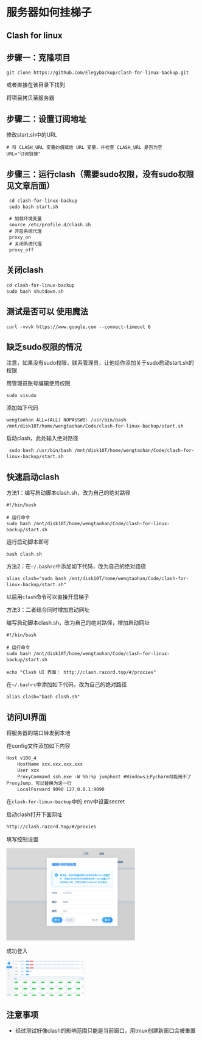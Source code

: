 # 服务器如何挂梯子

## Clash for linux

## 步骤一：克隆项目

```ssh
git clone https://github.com/Elegybackup/clash-for-linux-backup.git
```

或者直接在该目录下找到

将项目拷贝至服务器

## 步骤二：设置订阅地址

修改start.sh中的URL

```shell
# 将 CLASH_URL 变量的值赋给 URL 变量，并检查 CLASH_URL 是否为空
URL="订阅链接"
```

## 步骤三：运行clash（需要sudo权限，没有sudo权限见文章后面）

```shell
 cd clash-for-linux-backup
 sudo bash start.sh
```

```shell
 # 加载环境变量
 source /etc/profile.d/clash.sh
 # 开启系统代理
 proxy_on
 # 关闭系统代理
 proxy_off
```

## 关闭clash

```shell
cd clash-for-linux-backup
sudo bash shutdown.sh
```

## 测试是否可以 使用魔法

```shell
curl -vvvk https://www.google.com --connect-timeout 6
```

## 缺乏sudo权限的情况

注意，如果没有sudo权限，联系管理员，让他给你添加关于sudo启动start.sh的权限

用管理员账号编辑使用权限

```shell
sudo visudo
```

添加如下代码

```shell
wengtaohan ALL=(ALL) NOPASSWD: /usr/bin/bash /mnt/disk10T/home/wengtaohan/Code/clash-for-linux-backup/start.sh
```

启动clash，此处输入绝对路径

```shell
 sudo bash /usr/bin/bash /mnt/disk10T/home/wengtaohan/Code/clash-for-linux-backup/start.sh
```

## 快速启动clash

方法1：编写启动脚本clash.sh，改为自己的绝对路径

```shell
#!/bin/bash

# 运行命令
sudo bash /mnt/disk10T/home/wengtaohan/Code/clash-for-linux-backup/start.sh
```

运行启动脚本即可

```shell
bash clash.sh
```

方法2：在``~/.bashrc``中添加如下代码，改为自己的绝对路径

```shell
alias clash="sudo bash /mnt/disk10T/home/wengtaohan/Code/clash-for-linux-backup/start.sh"
```

以后用``clash``命令可以直接开启梯子

方法3：二者结合同时增加启动网址

编写启动脚本clash.sh，改为自己的绝对路径，增加启动网址

```shell
#!/bin/bash

# 运行命令
sudo bash /mnt/disk10T/home/wengtaohan/Code/clash-for-linux-backup/start.sh

echo "Clash UI 界面： http://clash.razord.top/#/proxies"
```

在``~/.bashrc``中添加如下代码，改为自己的绝对路径

```shell
alias clash="bash clash.sh"
```

## 访问UI界面

将服务器的端口转发到本地

在config文件添加如下内容

```shell
Host v100_4
	HostName xxx.xxx.xxx.xxx
	User xxx
	ProxyCommand ssh.exe -W %h:%p jumphost #Windows上Pycharm可能用不了ProxyJump，可以替换为这一行
	LocalForward 9090 127.0.0.1:9090
```

在``clash-for-linux-backup``中的.env中设置secret

启动clash打开下面网址

```txt
http://clash.razord.top/#/proxies
```

填写控制设置

<img src="./image/%E6%9C%8D%E5%8A%A1%E5%99%A8%E5%A6%82%E4%BD%95%E6%8C%82%E6%A2%AF%E5%AD%90/image-20231210211829153.png" alt="image-20231210211829153" style="zoom:33%;" />

成功登入

<img src="./image/%E6%9C%8D%E5%8A%A1%E5%99%A8%E5%A6%82%E4%BD%95%E6%8C%82%E6%A2%AF%E5%AD%90/image-20231210211920456.png" alt="image-20231210211920456" style="zoom: 20%;" />



## 注意事项

- 经过测试好像clash的影响范围只能是当前窗口，用tmux创建新窗口会被重置